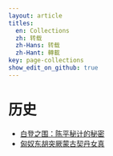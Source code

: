 ```yaml
---
layout: article
titles:
  en: Collections
  zh: 转载
  zh-Hans: 转载
  zh-Hant: 轉載
key: page-collections
show_edit_on_github: true
---
```


# 历史
- [白登之围：陈平秘计的秘密](618/1/1/白登之围：陈平秘计的秘密.html)
- [匈奴东胡突厥蒙古契丹女真](匈奴东胡突厥蒙古契丹女真.html)
